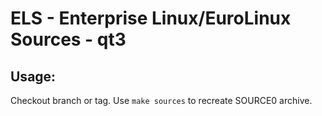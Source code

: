 # ELS - Enterprise Linux/EuroLinux Sources - qt3
 
## Usage:
  Checkout branch or tag. Use `make sources` to recreate  SOURCE0 archive.
